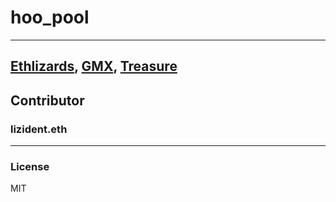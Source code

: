 # hoo_pool
---
[Ethlizards](https://github.com/LinkEmAll/hoo_pool/blob/main/ethlizards_hoo.ipynb), [GMX](https://github.com/LinkEmAll/hoo_pool/blob/main/gmx.ipynb), [Treasure](https://github.com/LinkEmAll/hoo_pool/blob/main/magic.ipynb)
---
## Contributor
### lizident.eth
---
### License 
MIT 
